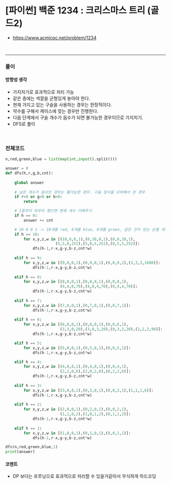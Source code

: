 # **\[파이썬\] 백준 1234 : 크리스마스 트리 (골드2)**
* https://www.acmicpc.net/problem/1234
<br>


---

### **풀이**

#### **방향성 생각**
* 가지치기로 효과적으로 처리 가능
* 같은 층에는 색깔을 균형있게 놓아야 한다.
* 현재 가지고 있는 구슬을 사용하는 경우는 한정적이다.
* 약수를 구해서 케이스에 맞는 경우만 진행한다.
* 다음 단계에서 구슬 개수가 음수가 되면 불가능한 경우이므로 가지치기.
* DFS로 풀이

<br>

### **전체코드**
```python
n,red,green,blue = list(map(int,input().split()))

answer = 0
def dfs(h,r,g,b,cnt):
    
    global answer 
    
    # 남은 개수가 음수인 경우는 불가능한 경우. 구슬 장식을 오버해서 쓴 경우
    if r<0 or g<0 or b<0:
        return 

    # 1층까지 마무리 했으면 현재 개수 더해주기
    if h == 0:
        answer += cnt

    # 10 0 0 1 -> 10개를 red, 0개를 blue, 0개를 green, 같은 것이 있는 순열 개수
    if h == 10:
        for x,y,z,w in [(10,0,0,1),(0,10,0,1),(0,0,10,1),
                      (5,5,0,252),(5,0,5,252),(0,5,5,252)]:
            dfs(h-1,r-x,g-y,b-z,cnt*w)
        
    elif h == 9:
        for x,y,z,w in [(9,0,0,1),(0,9,0,1),(0,0,9,1),(3,3,3,1680)]:
            dfs(h-1,r-x,g-y,b-z,cnt*w)
    
    elif h == 8:
        for x,y,z,w in [(8,0,0,1),(0,8,0,1),(0,0,8,1),
                        (4,4,0,70),(4,0,4,70),(0,4,4,70)]:
            dfs(h-1,r-x,g-y,b-z,cnt*w)
        
    elif h == 7:
        for x,y,z,w in [(7,0,0,1),(0,7,0,1),(0,0,7,1)]:
            dfs(h-1,r-x,g-y,b-z,cnt*w)
        
    elif h == 6:
        for x,y,z,w in [(6,0,0,1),(0,6,0,1),(0,0,6,1),
                        (3,3,0,20),(3,0,3,20),(0,3,3,20),(2,2,2,90)]:
            dfs(h-1,r-x,g-y,b-z,cnt*w)

    elif h == 5:
        for x,y,z,w in [(5,0,0,1),(0,5,0,1),(0,0,5,1)]:
            dfs(h-1,r-x,g-y,b-z,cnt*w)

    elif h == 4:
        for x,y,z,w in [(4,0,0,1),(0,4,0,1),(0,0,4,1),
                        (2,2,0,6),(2,0,2,6),(0,2,2,6)]:
            dfs(h-1,r-x,g-y,b-z,cnt*w)
        
    elif h == 3:
        for x,y,z,w in [(3,0,0,1),(0,3,0,1),(0,0,3,1),(1,1,1,6)]:
            dfs(h-1,r-x,g-y,b-z,cnt*w)
        
    elif h == 2:
        for x,y,z,w in [(2,0,0,1),(0,2,0,1),(0,0,2,1),
                        (1,1,0,2),(1,0,1,2),(0,1,1,2)]:
            dfs(h-1,r-x,g-y,b-z,cnt*w)
        
    elif h == 1:
        for x,y,z,w in [(1,0,0,1),(0,1,0,1),(0,0,1,1)]:
            dfs(h-1,r-x,g-y,b-z,cnt*w)

dfs(n,red,green,blue,1)
print(answer)
```

#### **코멘트**

* DP 보다는 프루닝으로 효과적으로 처리할 수 있을거같아서 무식하게 하드코딩